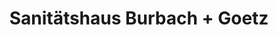 ---
title: "Sanitätshaus Burbach + Goetz"
url: /koblenz/sanitaetshaus-burbach-goetz/
shop: Sanitätshaus
---